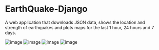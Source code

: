 # EarthQuake-Django
A web application that downloads JSON data, shows the location and strength
of earthquakes and plots maps for the last 1 hour, 24 hours and 7 days.

![image](https://user-images.githubusercontent.com/122234066/219531889-13d16997-924f-4d66-b4f4-956edf0fb535.png)
![image](https://user-images.githubusercontent.com/122234066/222514296-1a276e3b-b666-45cc-9618-f477a1a28cc5.png)
![image](https://user-images.githubusercontent.com/122234066/222515257-1e771ec2-3336-4fd0-a810-b678fa3b03c3.png)
![image](https://user-images.githubusercontent.com/122234066/222515514-1d21c5fb-1251-4097-aaf9-29824142ff5a.png)
